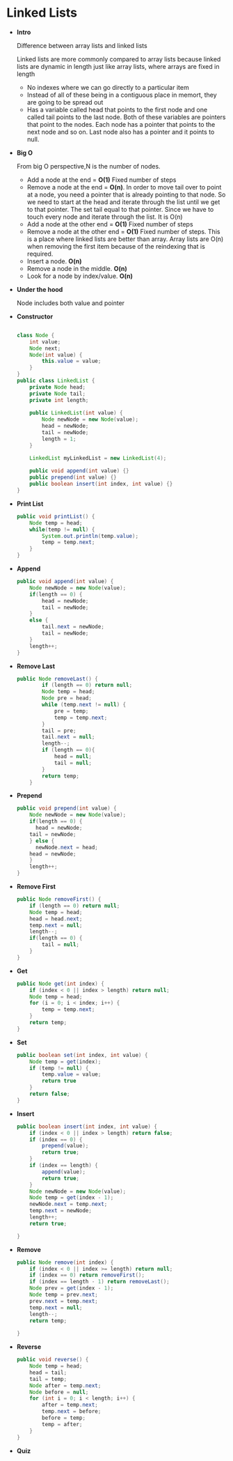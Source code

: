 # Linked Lists

- **Intro**
    
    Difference between array lists and linked lists
    
    Linked lists are more commonly compared to array lists because linked lists are dynamic in length just like array lists, where arrays are fixed in length
    
    - No indexes where we can go directly to a particular item
    - Instead of all of these being in a contiguous place in memort, they are going to be spread out
    - Has a variable called head that points to the first node and one called tail points to the last node. Both of these variables are pointers that point to the nodes. Each node has a pointer that points to the next node and so on. Last node also has a pointer and it points to null.
- **Big O**
    
    From big O perspective,N is the number of nodes. 
    
    - Add a node at the end = **O(1)** Fixed number of steps
    - Remove a node at the end = **O(n)**. In order to move tail over to point at a node, you need a pointer that is already pointing to that node. So we need to start at the head and iterate through the list until we get to that pointer. The set tail equal to that pointer. Since we have to touch every node and iterate through the list. It is O(n)
    - Add a node at the other end = **O(1)** Fixed number of steps
    - Remove a node at the other end = **O(1)** Fixed number of steps. This is a place where linked lists are better than array. Array lists are O(n) when removing the first item because of the reindexing that is required.
    - Insert a node. **O(n)**
    - Remove a node in the middle. **O(n)**
    - Look for a node by index/value. **O(n)**
- **Under the hood**
    
    Node includes both value and pointer
    
- **Constructor**
    
    ```java
    
    class Node {
    	int value;
    	Node next;
    	Node(int value) {
    		this.value = value;
    	}
    }
    public class LinkedList {
    	private Node head;
    	private Node tail;
    	private int length;
    	
    	public LinkedList(int value) {
    		Node newNode = new Node(value);
    		head = newNode;
    		tail = newNode;
    		length = 1;
    	}
    
    	LinkedList myLinkedList = new LinkedList(4);
    	
    	public void append(int value) {}
    	public prepend(int value) {}
    	public boolean insert(int index, int value) {}
    }
    ```
    
- **Print List**
    
    ```java
    public void printList() {
    	Node temp = head;
    	while(temp != null) {
    		System.out.println(temp.value);
    		temp = temp.next;
    	}
    }
    ```
    
- **Append**
    
    ```java
    public void append(int value) {
    	Node newNode = new Node(value);
    	if(length == 0) {
    		head = newNode;
    		tail = newNode;
    	}
    	else {
    		tail.next = newNode;
    		tail = newNode;
    	}
    	length++;
    }
    ```
    
- **Remove Last**
    
    ```java
    public Node removeLast() {
            if (length == 0) return null;
            Node temp = head;
            Node pre = head;
            while (temp.next != null) {
                pre = temp;
                temp = temp.next;
            }
            tail = pre;
            tail.next = null;
            length--;
            if (length == 0){
                head = null;
                tail = null;
            }
            return temp;
        }
    ```
    
- **Prepend**
    
    ```java
    public void prepend(int value) {
    	Node newNode = new Node(value);
    	if(length == 0) {
    	  head = newNode;
        tail = newNode;
    	} else {
    	  newNode.next = head;
        head = newNode;
    	}
    	length++;
    }
    ```
    
- **Remove First**
    
    ```java
    public Node removeFirst() {
    	if (length == 0) return null;
    	Node temp = head;
    	head = head.next;
    	temp.next = null;
    	length--;
    	if(length == 0) {
    		tail = null;
    	}
    }
    ```
    
- **Get**
    
    ```java
    public Node get(int index) {
    	if (index < 0 || index > length) return null;
    	Node temp = head;
    	for (i = 0; i < index; i++) {
    		temp = temp.next;
    	}
    	return temp;
    }
    ```
    
- **Set**
    
    ```java
    public boolean set(int index, int value) {
    	Node temp = get(index);
    	if (temp != null) {
    		temp.value = value;
    		return true
    	}
    	return false;
    }
    ```
    
- **Insert**
    
    ```java
    public boolean insert(int index, int value) {
    	if (index < 0 || index > length) return false;
    	if (index == 0) {
    		prepend(value);
    		return true;
    	}
    	if (index == length) {
    		append(value);
    		return true;
    	}
    	Node newNode = new Node(value);
    	Node temp = get(index - 1);
    	newNode.next = temp.next;
    	temp.next = newNode;
    	length++;
    	return true;
    
    }
    ```
    
- **Remove**
    
    ```java
    public Node remove(int index) {
    	if (index < 0 || index >= length) return null;
    	if (index == 0) return removeFirst();
    	if (index == length - 1) return removeLast();
    	Node prev = get(index - 1);
    	Node temp = prev.next;
    	prev.next = temp.next;
    	temp.next = null;
    	length--;
    	return temp;
    	
    }
    ```
    
- **Reverse**
    
    ```java
    public void reverse() {
    	Node temp = head;
    	head = tail;
    	tail = temp;
    	Node after = temp.next;
    	Node before = null;
    	for (int i = 0; i < length; i++) {
    		after = temp.next;
    		temp.next = before;
    		before = temp;
    		temp = after;
    	}
    }
    ```
    
- **Quiz**